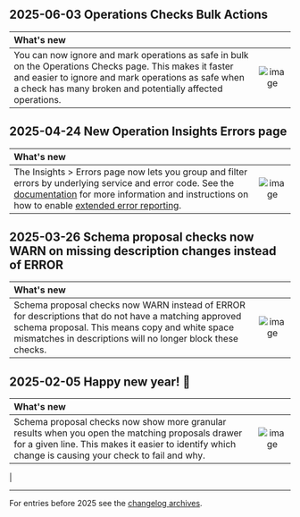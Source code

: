 [comment]: <> "NOTE! Ensure all images are added via the \[label\]\(link\) syntax!"

## 2025-06-03 Operations Checks Bulk Actions
| What's new                                                                                                                                                                                                                      | |
|:--------------------------------------------------------------------------------------------------------------------------------------------------------------------------------------------------------------------------------| :-: |
| You can now ignore and mark operations as safe in bulk on the Operations Checks page. This makes it faster and easier to ignore and mark operations as safe when a check has many broken and potentially affected operations.   | ![image](https://github.com/user-attachments/assets/49476382-b1ae-4696-93e5-da6c13029a1b)

## 2025-04-24 New Operation Insights Errors page
| What's new | |
| :--------- | :-: |
| The Insights > Errors page now lets you group and filter errors by underlying service and error code. See the [documentation](https://www.apollographql.com/docs/graphos/platform/insights/errors) for more information and instructions on how to enable [extended error reporting](https://www.apollographql.com/docs/graphos/platform/insights/errors#extended-error-reporting).| ![image](https://github.com/user-attachments/assets/70d018ea-bdbc-479d-9e1a-c07aab246536)

## 2025-03-26 Schema proposal checks now WARN on missing description changes instead of ERROR
| What's new | |
| :--------- | :-: |
| Schema proposal checks now WARN instead of ERROR for descriptions that do not have a matching approved schema proposal. This means copy and white space mismatches in descriptions will no longer block these checks. | ![image](https://github.com/user-attachments/assets/a1fdfba0-dfa7-4a6c-9049-d93e23f1e52c)


## 2025-02-05 Happy new year! 🥳
| What's new | |
| :--------- | :-: |
| Schema proposal checks now show more granular results when you open the matching proposals drawer for a given line. This makes it easier to identify which change is causing your check to fail and why. | ![image](https://github.com/user-attachments/assets/bcbb659b-22b8-4840-8ae5-f03e890f8f9b)
 |

---
For entries before 2025 see the [changelog archives](https://github.com/apollographql/apollo-studio-community/tree/main/changelog-archives).
